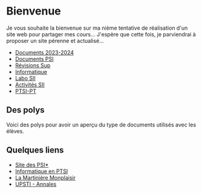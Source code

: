 # Bienvenue

Je vous souhaite la bienvenue sur ma nième tentative de réalisation d'un site web pour partager mes cours...
J'espère que cette fois, je parviendrai à proposer un site pérenne et actualisé...


<div class="grid cards" markdown>

- [Documents 2023-2024](PSI/2023_2024.md)
- [Documents PSI](PSI/index.md)
- [Révisions Sup](Revisions/index.md)
- [Informatique](Informatique/index.md)
- [Labo SII](Labo_SII/index.md)
- [Activités SII](activites/index.md)
- [PTSI-PT](old-ptsi/index.md)

</div>


## Des polys
Voici des polys pour avoir un aperçu du type de documents utilisés avec les élèves. 



## Quelques liens

 * [Site des PSI*](http://psietoile.lamartin.fr/)
 * [Informatique en PTSI](https://ptsilamartin.github.io/info.html)
 * [La Martinière Monplaisir](https://martiniere-monplaisir.ent.auvergnerhonealpes.fr/)
 * [UPSTI - Annales](https://www.upsti.fr/espace-etudiants/annales-de-concours)


 
 <!-- Google tag (gtag.js) -->
<script async src="https://www.googletagmanager.com/gtag/js?id=G-45JVSEKHDF"></script>
<script>
  window.dataLayer = window.dataLayer || [];
  function gtag(){dataLayer.push(arguments);}
  gtag('js', new Date());

  gtag('config', 'G-45JVSEKHDF');
</script>